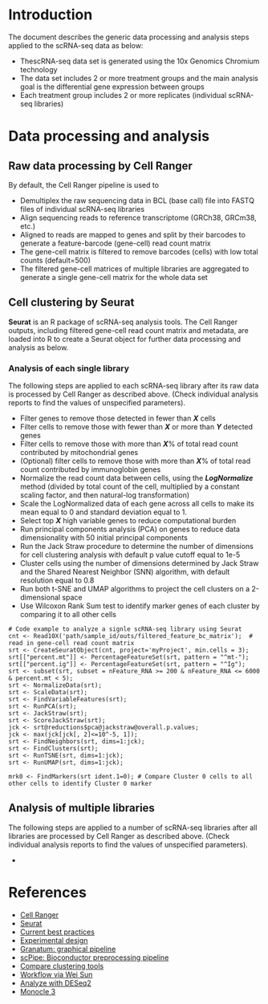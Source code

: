 
# Introduction

The document describes the generic data processing and analysis steps applied to the scRNA-seq data as below:

  - ThescRNA-seq data set is generated using the 10x Genomics Chromium technology
  - The data set includes 2 or more treatment groups and the main analysis goal is the differential gene expression between groups
  - Each treatment group includes 2 or more replicates (individual scRNA-seq libraries) 

# Data processing and analysis

## Raw data processing by Cell Ranger

By default, the Cell Ranger pipeline is used to

  - Demultiplex the raw sequencing data in BCL (base call) file into FASTQ files of individual scRNA-seq libraries
  - Align sequencing reads to reference transcriptome (GRCh38, GRCm38, etc.)
  - Aligned to reads are mapped to genes and split by their barcodes to generate a feature-barcode (gene-cell) read count matrix
  - The gene-cell matrix is filtered to remove barcodes (cells) with low total counts (default=500)
  - The filtered gene-cell matrices of multiple libraries are aggregated to generate a single gene-cell matrix for the whole data set

## Cell clustering by Seurat

**Seurat** is an R package of scRNA-seq analysis tools. The Cell Ranger outputs, including filtered gene-cell read count matrix and metadata, are loaded into R to create a Seurat object for further data processing and analysis as below.

### Analysis of each single library

The following steps are applied to each scRNA-seq library after its raw data is processed by Cell Ranger as described above. (Check individual analysis reports to find the values of unspecified parameters).

  - Filter genes to remove those detected in fewer than ***X*** cells
  - Filter cells to remove those with fewer than ***X*** or more than ***Y*** detected genes
  - Filter cells to remove those with more than ***X***% of total read count contributed by mitochondrial genes
  - (Optional) filter cells to remove those with more than ***X***% of total read count contributed by immunoglobin genes
  - Normalize the read count data between cells, using the ***LogNormalize*** method (divided by total count of the cell, multiplied by a constant scaling factor, and then natural-log transformation)
  - Scale the LogNormalized data of each gene across all cells to make its mean equal to 0 and standard deviation equal to 1. 
  - Select top ***X*** high variable genes to reduce computational burden
  - Run principal components analysis (PCA) on genes to reduce data dimensionality with 50 initial principal components
  - Run the Jack Straw procedure to determine the number of dimensions for cell clustering analysis with default p value cutoff equal to 1e-5
  - Cluster cells using the number of dimensions determined by Jack Straw and the Shared Nearest Neighbor (SNN) algorithm, with default resolution equal to 0.8
  - Run both t-SNE and UMAP algorithms to project the cell clusters on a 2-dimensional space
  - Use Wilcoxon Rank Sum test to identify marker genes of each cluster by comparing it to all other cells

```
# Code example to analyze a signle scRNA-seq library using Seurat
cnt <- Read10X('path/sample_id/outs/filtered_feature_bc_matrix');  # read in gene-cell read count matrix
srt <- CreateSeuratObject(cnt, project='myProject', min.cells = 3);
srt[["percent.mt"]] <- PercentageFeatureSet(srt, pattern = "^mt-");
srt[["percent.ig"]] <- PercentageFeatureSet(srt, pattern = "^Ig");
srt <- subset(srt, subset = nFeature_RNA >= 200 & nFeature_RNA <= 6000 & percent.mt < 5);
srt <- NormalizeData(srt);
srt <- ScaleData(srt);
srt <- FindVariableFeatures(srt);
srt <- RunPCA(srt);
srt <- JackStraw(srt);
srt <- ScoreJackStraw(srt);
jck <- srt@reductions$pca@jackstraw@overall.p.values;
jck <- max(jck[jck[, 2]<=10^-5, 1]);
srt <- FindNeighbors(srt, dims=1:jck);
srt <- FindClusters(srt);
srt <- RunTSNE(srt, dims=1:jck);
srt <- RunUMAP(srt, dims=1:jck);

mrk0 <- FindMarkers(srt ident.1=0); # Compare Cluster 0 cells to all other cells to identify Cluster 0 marker
```

## Analysis of multiple libraries

The following steps are applied to a number of scRNA-seq libraries after all libraries are processed by Cell Ranger as described above. (Check individual analysis reports to find the values of unspecified parameters).

  - 

# References

  - [Cell Ranger](https://support.10xgenomics.com/single-cell-gene-expression/software/overview/welcome)
  - [Seurat](https://satijalab.org/seurat/)
  - [Current best practices](https://www.embopress.org/doi/full/10.15252/msb.20188746)
  - [Experimental design](https://academic.oup.com/bfg/article/17/4/233/4604806)
  - [Granatum: graphical pipeline](https://genomemedicine.biomedcentral.com/articles/10.1186/s13073-017-0492-3)
  - [scPipe: Bioconductor preprocessing pipeline](https://journals.plos.org/ploscompbiol/article?id=10.1371/journal.pcbi.1006361)
  - [Compare clustering tools](https://www.ncbi.nlm.nih.gov/pmc/articles/PMC6124389.2)
  - [Workflow via Wei Sun](http://research.fhcrc.org/content/dam/stripe/sun/software/scRNAseq/scRNAseq.html)
  - [Analyze with DESeq2](http://bioconductor.org/packages/devel/bioc/vignettes/DESeq2/inst/doc/DESeq2.html)
  - [Monocle 3](https://cole-trapnell-lab.github.io/monocle3/)

